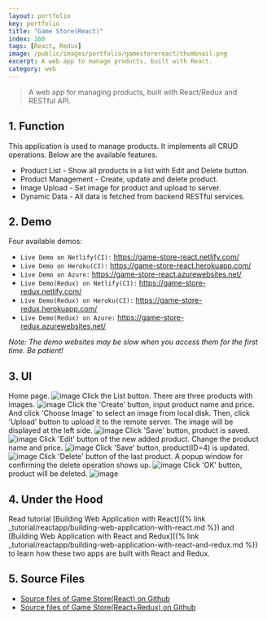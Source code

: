 ```yaml
---
layout: portfolio
key: portfolio
title: "Game Store(React)"
index: 160
tags: [React, Redux]
image: /public/images/portfolio/gamestorereact/thumbnail.png
excerpt: A web app to manage products, built with React.
category: web
---
```


> A web app for managing products, built with React/Redux and RESTful API.

## 1. Function
This application is used to manage products. It implements all CRUD operations. Below are the available features.
* Product List - Show all products in a list with Edit and Delete button.
* Product Management - Create, update and delete product.
* Image Upload - Set image for product and upload to server.
* Dynamic Data - All data is fetched from backend RESTful services.

## 2. Demo
Four available demos:
* `Live Demo on Netlify(CI):` <a href="https://game-store-react.netlify.com/" target="\_blank">https://game-store-react.netlify.com/</a>
* `Live Demo on Heroku(CI):` <a href="https://game-store-react.herokuapp.com/" target="\_blank">https://game-store-react.herokuapp.com/</a>
* `Live Demo on Azure:` <a href="https://game-store-react.azurewebsites.net/" target="\_blank">https://game-store-react.azurewebsites.net/</a>
* `Live Demo(Redux) on Netlify(CI):` <a href="https://game-store-redux.netlify.com/" target="\_blank">https://game-store-redux.netlify.com/</a>
* `Live Demo(Redux) on Heroku(CI):` <a href="https://game-store-redux.herokuapp.com/" target="\_blank">https://game-store-redux.herokuapp.com/</a>
* `Live Demo(Redux) on Azure:` <a href="https://game-store-redux.azurewebsites.net/" target="\_blank">https://game-store-redux.azurewebsites.net/</a>

*Note: The demo websites may be slow when you access them for the first time. Be patient!*

## 3. UI
Home page.
![image](/public/images/portfolio/gamestorereact/homepage.png)
Click the List button. There are three products with images.
![image](/public/images/portfolio/gamestorereact/productlist.png)
Click the 'Create' button, input product name and price. And click 'Choose Image' to select an image from local disk. Then, click 'Upload' button to upload it to the remote server. The image will be displayed at the left side.
![image](/public/images/portfolio/gamestorereact/productadd.png)
Click 'Save' button, product is saved.
![image](/public/images/portfolio/gamestorereact/productlistafteradd.png)
Click 'Edit' button of the new added product. Change the product name and price.
![image](/public/images/portfolio/gamestorereact/productedit.png)
Click 'Save' button, product(ID=4) is updated.
![image](/public/images/portfolio/gamestorereact/productlistafteredit.png)
Click 'Delete' button of the last product. A popup window for confirming the delete operation shows up.
![image](/public/images/portfolio/gamestorereact/deleteconfirm.png)
Click 'OK' button, product will be deleted.
![image](/public/images/portfolio/gamestorereact/productlistafterdel.png)

## 4. Under the Hood
Read tutorial [Building Web Application with React]({% link _tutorial/reactapp/building-web-application-with-react.md %}) and [Building Web Application with React and Redux]({% link _tutorial/reactapp/building-web-application-with-react-and-redux.md %}) to learn how these two apps are built with React and Redux.

## 5. Source Files
* [Source files of Game Store(React) on Github](https://github.com/jojozhuang/game-store-react)
* [Source files of Game Store(React+Redux) on Github](https://github.com/jojozhuang/game-store-reactredux)
